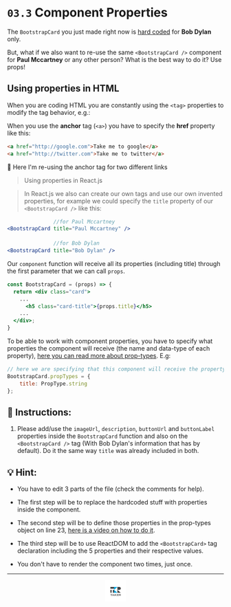 # `03.3` Component Properties

The `BootstrapCard` you just made right now is [hard coded](https://www.youtube.com/watch?v=8AfUqg5pUQQ) for **Bob Dylan** only.

But, what if we also want to re-use the same `<BootstrapCard />` component for **Paul Mccartney** or any other person? What is the best way to do it? Use props!

## Using properties in HTML

When you are coding HTML you are constantly using the `<tag>` properties to modify the tag behavior, e.g.:

When you use the **anchor** tag (`<a>`) you have to specify the **href** property like this:

```html
<a href="http://google.com">Take me to google</a>
<a href="http://twitter.com">Take me to twitter</a>
```

:mag_right: Here I'm re-using the anchor tag for two different links

> Using properties in React.js

> In React.js we also can create our own tags and use our own invented properties, for example we could specify the `title` property of our `<BootstrapCard />` like this:

```jsx
               //for Paul Mccartney
<BootstrapCard title="Paul Mccartney" />

               //for Bob Dylan
<BootstrapCard title="Bob Dylan" />
```

Our `component` function will receive all its properties (including title) through the first parameter that we can call `props`.

```jsx
const BootstrapCard = (props) => {
  return <div class="card">
    ...
      <h5 class="card-title">{props.title}</h5>
    ...
  </div>;
}
```

To be able to work with component properties, you have to specify what properties the component will receive (the name and data-type of each property), [here you can read more about prop-types](https://reactjs.org/docs/typechecking-with-proptypes.html). E.g:

```jsx
// here we are specifying that this component will receive the property "title" and it will be a string.
BootstrapCard.propTypes = {
	title: PropType.string
};
```

## 📝 Instructions:

1. Please add/use the `imageUrl`, `description`, `buttonUrl` and `buttonLabel` properties inside the `BootstrapCard` function and also on the `<BootstrapCard />` tag (With Bob Dylan's information that has by default). Do it the same way `title` was already included in both.

## 💡 Hint:

* You have to edit 3 parts of the file (check the comments for help).

* The first step will be to replace the hardcoded stuff with properties inside the component.

* The second step will be to define those properties in the prop-types object on line 23, [here is a video on how to do it](https://www.youtube.com/watch?v=oty7VGcXK44).

* The third step will be to use ReactDOM to add the `<BootstrapCard>` tag declaration including the 5 properties and their respective values.

* You don't have to render the component two times, just once.

---

<div align="center">

<a href="https://github.com/juniorconseiltaker" target="_blank"><img src="../../.assets/taker-icon.png" width="50"></a>

</div>